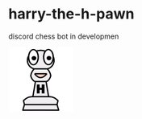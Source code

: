 # harry-the-h-pawn
discord chess bot in developmen

<img src="hpawn.png"
     alt="hpawn icon"
     width="128px" />
